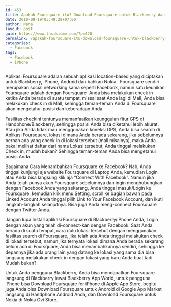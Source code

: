 ```yaml
---
id: 453
title: Apakah Foursquare itu? Download Foursquare untuk Blackberry dan iPhone
date: 2010-09-19T05:49:28+07:00
author: Nana
layout: post
guid: https://www.tasikisme.com/?p=428
permalink: /apakah-foursquare-itu-download-foursquare-untuk-blackberry-dan-iphone/
categories:
  - Facebook
tags:
  - Facebook
  - iPhone
---
```

Aplikasi Foursquare adalah sebuah aplikasi location-based yang diciptakan untuk Blackberry, iPhone, Android dan bahkan Nokia.  Foursquare sendiri merupakan social networking sama seperti Facebook, namun satu keunikan Foursquare adalah dengan Foursquare  Anda bisa melakukan check in ketika Anda berada di suatu tempat, missal saat Anda lagi di Mall, Anda bisa melakukan check in di Mall, sehingga teman-teman Anda di Foursquare akan mengetahui posisi dan keberadaan Anda.

Fasilitas checkini tentunya memanfaatkan keunggulan fitur GPS di Handphone/Blackberry, sehingga posisi Anda bisa diketahui lebih akurat. Atau jika Anda tidak mau menggunakan koneksi GPS, Anda bisa search di Aplikasi Foursquare, lokasi dimana Anda berada sekarang, jika sebelumnya pernah ada yang check in di lokasi tersebut (mall misalnya), maka Anda bakal melihat daftar dari nama Lokasi tersebut, Anda tinggal melakukan Check in, mudah bukan? Sehingga teman-teman Anda bisa mengetahui posisi Anda.

Bagaimana Cara Menambahkan Foursquare ke Facebook? Nah, Anda tinggal kunjungi aja website Foursquare di Laptop Anda, kemudian Login atau Anda bisa langsung klik aja “Connect With Facebook”. Namun jika Anda telah punya akun Foursquare sebelumnya dan ingin menghubungkan dengan Facebook Anda yang sekarang, Anda tinggal masuk/Login ke Foursquare, kemudian klik menu Setting, scroll ke bagian bawah pada Linked Account Anda tinggal pilih Link to Your Facebook Account, dan ikuti langkah-langkah selanjutnya. Bisa juga Anda meng-connect Foursquare dengan Twitter Anda.

Jangan lupa Install aplikasi Foursquare di Blackberry/iPhone Anda, Login dengan akun yang telah di-connect-kan dengan Facebook. Saat Anda berada di suatu tempat, cara dulu lokasi tersebut dengan menggunakan fasilitas search di Foursquare, jika telah ada Anda tinggal melakukan check di lokasi tersebut, namun jika ternyata lokasi dimana Anda berada sekarang belum ada di Foursquare, Anda bisa menambahkannya sendiri, sehingga ke depannya jika ada orang lain yang datang ke lokasi yang sama dia bisa langsung melakukan check in dengan lokasi yang baru Anda buat tadi. Mudah bukan?

Untuk Anda pengguna Blackberry, Anda bisa mendapatkan Foursquare langsung di Blackberry lewat Blackberry App World, untuk pengguna iPhone bisa Download Foursquare for iPhone di Apple App Store, begitu juga Anda bisa Download Foursquare untuk Android di Google App Market langsung di Handphone Android Anda, dan Download Foursquare untuk Nokia di Nokia Ovi Store.